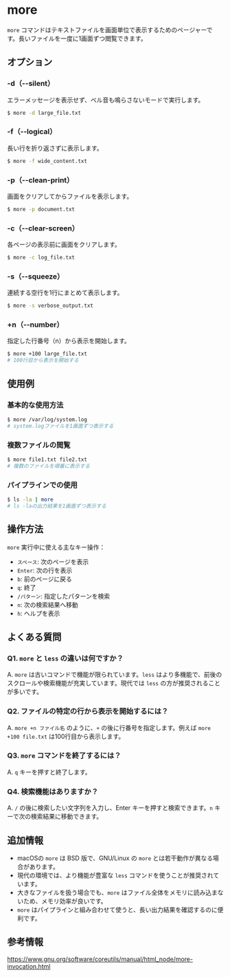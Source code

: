 # more

`more` コマンドはテキストファイルを画面単位で表示するためのページャーです。長いファイルを一度に1画面ずつ閲覧できます。

## オプション

### **-d（--silent）**

エラーメッセージを表示せず、ベル音も鳴らさないモードで実行します。

```bash
$ more -d large_file.txt
```

### **-f（--logical）**

長い行を折り返さずに表示します。

```bash
$ more -f wide_content.txt
```

### **-p（--clean-print）**

画面をクリアしてからファイルを表示します。

```bash
$ more -p document.txt
```

### **-c（--clear-screen）**

各ページの表示前に画面をクリアします。

```bash
$ more -c log_file.txt
```

### **-s（--squeeze）**

連続する空行を1行にまとめて表示します。

```bash
$ more -s verbose_output.txt
```

### **+n（--number）**

指定した行番号（n）から表示を開始します。

```bash
$ more +100 large_file.txt
# 100行目から表示を開始する
```

## 使用例

### 基本的な使用方法

```bash
$ more /var/log/system.log
# system.logファイルを1画面ずつ表示する
```

### 複数ファイルの閲覧

```bash
$ more file1.txt file2.txt
# 複数のファイルを順番に表示する
```

### パイプラインでの使用

```bash
$ ls -la | more
# ls -laの出力結果を1画面ずつ表示する
```

## 操作方法

`more` 実行中に使える主なキー操作：

- `スペース`: 次のページを表示
- `Enter`: 次の行を表示
- `b`: 前のページに戻る
- `q`: 終了
- `/パターン`: 指定したパターンを検索
- `n`: 次の検索結果へ移動
- `h`: ヘルプを表示

## よくある質問

### Q1. `more` と `less` の違いは何ですか？
A. `more` は古いコマンドで機能が限られています。`less` はより多機能で、前後のスクロールや検索機能が充実しています。現代では `less` の方が推奨されることが多いです。

### Q2. ファイルの特定の行から表示を開始するには？
A. `more +n ファイル名` のように、`+` の後に行番号を指定します。例えば `more +100 file.txt` は100行目から表示します。

### Q3. `more` コマンドを終了するには？
A. `q` キーを押すと終了します。

### Q4. 検索機能はありますか？
A. `/` の後に検索したい文字列を入力し、Enter キーを押すと検索できます。`n` キーで次の検索結果に移動できます。

## 追加情報

- macOSの `more` は BSD 版で、GNU/Linux の `more` とは若干動作が異なる場合があります。
- 現代の環境では、より機能が豊富な `less` コマンドを使うことが推奨されています。
- 大きなファイルを扱う場合でも、`more` はファイル全体をメモリに読み込まないため、メモリ効率が良いです。
- `more` はパイプラインと組み合わせて使うと、長い出力結果を確認するのに便利です。

## 参考情報

https://www.gnu.org/software/coreutils/manual/html_node/more-invocation.html